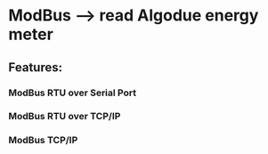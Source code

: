 # ModBus --> read Algodue energy meter

## Features:
### ModBus RTU over Serial Port
### ModBus RTU over TCP/IP
### ModBus TCP/IP
